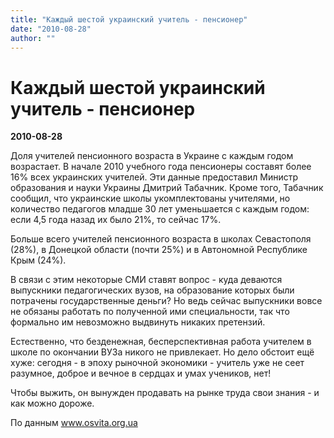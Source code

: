 ```yaml
---
title: "Каждый шестой украинский учитель - пенсионер"
date: "2010-08-28"
author: ""
---
```


# Каждый шестой украинский учитель - пенсионер

**2010-08-28** 

Доля учителей пенсионного возраста в Украине с каждым годом возрастает. В начале 2010 учебного года пенсионеры составят более 16% всех украинских учителей. Эти данные предоставил Министр образования и науки Украины Дмитрий Табачник. Кроме того, Табачник сообщил, что украинские школы укомплектованы учителями, но количество педагогов младше 30 лет уменьшается с каждым годом: если 4,5 года назад их было 21%, то сейчас 17%.

Больше всего учителей пенсионного возраста в школах Севастополя (28%), в Донецкой области (почти 25%) и в Автономной Республике Крым (24%).

В связи с этим некоторые СМИ ставят вопрос - куда деваются выпускники педагогических вузов, на образование которых были потрачены государственные деньги? Но ведь сейчас выпускники вовсе не обязаны работать по полученной ими специальности, так что формально им невозможно выдвинуть никаких претензий.

Естественно, что безденежная, бесперспективная работа учителем в школе по окончании ВУЗа никого не привлекает. Но дело обстоит ещё хуже: сегодня - в эпоху рыночной экономики - учитель уже не сеет разумное, доброе и вечное в сердцах и умах учеников, нет!

Чтобы выжить, он вынужден продавать на рынке труда свои знания - и как можно дороже.

По данным www.osvita.org.ua